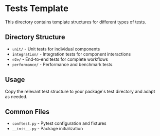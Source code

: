 # Tests Template

This directory contains template structures for different types of tests.

## Directory Structure

- `unit/` - Unit tests for individual components
- `integration/` - Integration tests for component interactions  
- `e2e/` - End-to-end tests for complete workflows
- `performance/` - Performance and benchmark tests

## Usage

Copy the relevant test structure to your package's test directory and adapt as needed.

## Common Files

- `conftest.py` - Pytest configuration and fixtures
- `__init__.py` - Package initialization